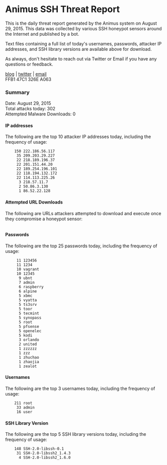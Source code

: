 # Animus SSH Threat Report

This is the daily threat report generated by the Animus system on August 29, 2015. This data was collected by various SSH honeypot sensors around the Internet and published by a bot.  

Text files containing a full list of today's usernames, passwords, attacker IP addresses, and SSH library versions are available above for download.  

As always, don't hesitate to reach out via Twitter or Email if you have any questions or feedback.  

[blog](http://morris.guru) | [twitter](https://twitter.com/andrew___morris) | [email](mailto:andrew@morris.guru)  
FFB1 47C1 326E A063  

### Summary

Date: August 29, 2015  
Total attacks today: 302  
Attempted Malware Downloads: 0 

#### IP addresses
The following are the top 10 attacker IP addresses today, including the frequency of usage:
```
    150 222.186.56.117
     35 209.203.29.227
     22 218.189.196.37
     22 201.151.44.20
     22 189.254.196.101
     22 118.194.132.172
     22 114.113.225.26
      3 218.57.11.7
      2 50.86.3.130
      1 86.52.22.128
```

#### Attempted URL Downloads
The following are URLs attackers attempted to download and execute once they compromise a honeypot sensor:
```
```

#### Passwords
The following are the top 25 passwords today, including the frequency of usage:
```
     11 123456
     11 1234
     10 vagrant
     10 12345
      9 ubnt
      7 admin
      6 raspberry
      6 alpine
      5 xbmc
      5 vyatta
      5 ts3srv
      5 toor
      5 tecmint
      5 synopass
      5 root
      5 pfsense
      5 openelec
      5 kodi
      3 orlando
      2 united
      1 zzzzzz
      1 zzz
      1 zhuchao
      1 zhaojia
      1 zealot
```

#### Usernames
The following are the top 3 usernames today, including the frequency of usage:
```
    211 root
     33 admin
     16 user
```

#### SSH Library Version
The following are the top 5 SSH library versions today, including the frequency of usage:
```
    148 SSH-2.0-libssh-0.1
     31 SSH-2.0-libssh2_1.4.3
      4 SSH-2.0-libssh2_1.6.0
```
